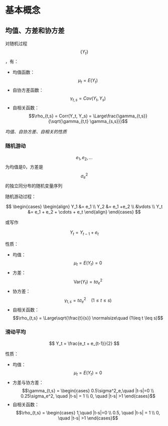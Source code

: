 # 基本概念

## 均值、方差和协方差

对随机过程$$\{Y_t\}$$ ，有：

* 均值函数： $$\mu_t = E(Y_t)$$ 
* 自协方差函数： $$\gamma_{t,s} = Cov(Y_t, Y_s)$$ 
* 自相关函数： $$\rho_{t,s} = Corr(Y_t, Y_s) = \Large\frac{\gamma_{t,s}}{\sqrt{\gamma_{t,t} \gamma_{s,s}}}$$ 

_均值、自协方差、自相关的性质_

### 随机游动

$$e_1, e_2, \dots$$ 为均值是0，方差是 $$\sigma^2_e$$ 的独立同分布的随机变量序列

随机游动过程：

$$
\begin{cases}
\begin{align}
Y_1 &= e_1 \\
Y_2 &= e_1 +e_2 \\
&\vdots \\
Y_t &= e_1 + e_2 + \cdots + e_t
\end{align}
\end{cases}
$$

或写作

$$
Y_t = Y_{t-1} + e_t
$$

性质：

* 均值： $$\mu_t = E(Y_t) = 0$$ 
* 方差： $$\text{Var}(Y_t) = t\sigma^2_e$$ 
* 协方差： $$\gamma_{t,s} = t\sigma^2_e \quad (1\leq t \leq s)$$ 
* 自相关函数： $$\rho_{t,s} = \Large\sqrt{\frac{t}{s}} \normalsize\quad (1\leq t \leq s)$$ 

### 滑动平均

$$
Y_t = \frac{e_t + e_{t-1}}{2}
$$

性质：

* 均值： $$\mu_t = E(Y_t) = 0$$ 
* 方差与协方差： $$\gamma_{t,s} =  \begin{cases}  0.5\sigma^2_e,\quad |t-s|=0 \\ 0.25\sigma_e^2, \quad |t-s| = 1 \\ 0, \quad |t-s| >1 \end{cases}$$ 
* 自相关函数： $$\rho_{t,s} =  \begin{cases}  1,\quad |t-s|=0 \\ 0.5, \quad |t-s| = 1 \\ 0, \quad |t-s| >1 \end{cases}$$ 















